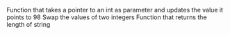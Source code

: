 Function that takes a pointer to an int as parameter and updates the value it points to 98
Swap the values of two integers
Function that returns the length of string
